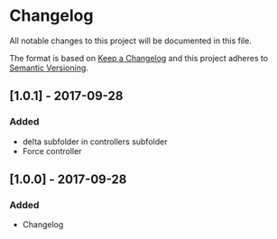 # Changelog
All notable changes to this project will be documented in this file.

The format is based on [Keep a Changelog](http://keepachangelog.com/en/1.0.0/)
and this project adheres to [Semantic Versioning](http://semver.org/spec/v2.0.0.html).


## [1.0.1] - 2017-09-28
### Added
- delta subfolder in controllers subfolder
- Force controller

## [1.0.0] - 2017-09-28
### Added
- Changelog